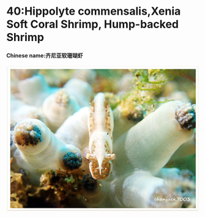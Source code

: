 # 40:Hippolyte commensalis,Xenia Soft Coral Shrimp, Hump-backed Shrimp

#### Chinese name:齐尼亚软珊瑚虾

![](../../.gitbook/assets/hippolyte-commensalis.jpg)

